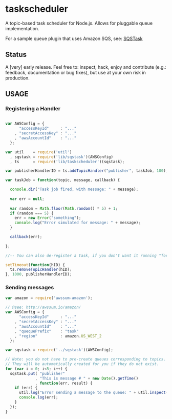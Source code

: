 taskscheduler
=============

A topic-based task scheduler for Node.js. Allows for pluggable queue implementation. 

For a sample queue plugin that uses Amazon SQS, see: [SQSTask](https://github.com/publicmediaplatform/sqstask)

## Status

A [very] early release. Feel free to: inspect, hack, enjoy and contribute (e.g.: feedback, documentation or bug fixes), 
but use at your own risk in production. 

## USAGE

### Registering a Handler

```javascript

var AWSConfig = {
      "accessKeyId"     : "..."
    , "secretAccessKey" : "..."
    , "awsAccountId"    : "..."
  };

var util    = require('util')
  , sqstask = require('lib/sqstask')(AWSConfig)
  , ts      = require('lib/taskscheduler')(sqstask);

var publisherHandlerID = ts.addTopicHandler("publisher", taskJob, 100);

var taskJob = function(topic, message, callback) {

  console.dir("Task job fired, with message: " + message);
   
  var err = null;
  
  var random = Math.floor(Math.random() * 5) + 1;
  if (random === 5) {
    err = new Error("something");
    console.log("Error simulated for message: " + message);
  }    

  callback(err);
    
};

//-- You can also de-register a task, if you don't want it running "forever".

setTimeout(function(hID) {
  ts.removeTopicHandler(hID);
}, 1000, publisherHandlerID);
```

### Sending messages

```javascript
var amazon = require('awssum-amazon');

// @see: http://awssum.io/amazon/
var AWSConfig = {
      "accessKeyId"     : "..."
    , "secretAccessKey" : "..."
    , "awsAccountId"    : "..."
    , "quequePrefix"    : "task"
    , "region"          : amazon.US_WEST_2 
  };

var sqstask = require('../sqstask')(AWSConfig);

// Note: you do not have to pre-create queues corresponding to topics. 
// They will be automatically created for you if they do not exist.
for (var i = 0; i<5; i++) {
  sqstask.put( "publisher"
             , "This is message # " + new Date().getTime()
             , function(err, result) {
    if (err) {
      util.log("Error sending a message to the queue: " + util.inspect(err.Body.ErrorResponse.Error));
      console.log(err);
    }
  });
}
```
